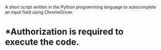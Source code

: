A short script written in the Python programming language to autocomplete an input field using ChromeDriver.

# *Authorization is required to execute the code.
